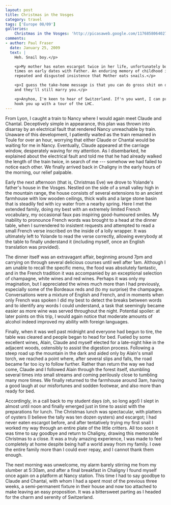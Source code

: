 ```yaml
---
layout: post
title: Christmas in the Vosges
category: travel
tags: ['Europe 08/09']
galleries:
    Christmas in the Vosges: 'http://picasaweb.google.com/117685806402772845675/Europe20082009NancyAndTheVosges?authkey=Gv1sRgCMf1mZKh3NPPzwE'
comments:
- author: Paul Fraser
  date: January 25, 2009
  text: |
    Heh. Snail boy.</p>

    <p>My mother has eaten escargot twice in her life, unfortunately both
    times on early dates with Father. An enduring memory of childhood is his
    repeated and disgusted insistence that Mother eats snails.</p>

    <p>I guess the take-home message is that you can do gross shit on dates
    and they'll still marry you.</p>

    <p>Anyhoo, I'm keen to hear of Switzerland. If'n you want, I can prolly
    hook you up with a tour of the LHC.
---
```


From Lyon, I caught a train to Nancy where I would again meet Claude and
Chantal.
Deceptively simple in appearance, this plan was thrown into disarray by an
electrical fault that rendered Nancy unreachable by train.
Unaware of this development, I patiently waited as the train remained in
Toule for over an hour, worrying that either Claude or Chantal would be
waiting for me in Nancy.
Eventually, Claude appeared at the carriage window, desperately waving for my
attention.
As I disembarked, he explained about the electrical fault and told me that he
had already walked the length of the train twice, in search of me --- somehow
we had failed to notice each other.
We finally arrived back in Chaligny in the early hours of the morning, our
relief palpable.

Early the next afternoon (that is, Christmas Eve) we drove to Yolande's
father's house in the Vosges.
Nestled on the side of a small valley high in the mountain range, the house
consists of several extensions to an ancient farmhouse with low wooden
ceilings, thick walls and a large stone basin that is steadily fed with icy
water from a nearby spring.
Here I met the extended family, doing my best with an extremely limited
French vocabulary, my occasional faux pas inspiring good-humoured smiles.
My inability to pronounce French words was brought to a head at the dinner
table, when I surrendered to insistent requests and attempted to read a small
French verse inscribed on the inside of a lolly wrapper.
It was ultimately left to Yolande to read the verse correctly, allowing
everybody at the table to finally understand it (including myself, once an
English translation was provided).

The dinner itself was an extravagant affair, beginning around 7pm and carrying
on through several delicious courses until well after 1am.
Although I am unable to recall the specific menu, the food was absolutely
fantastic, and in the French tradition it was accompanied by an exceptional
selection of champagne, white wines and red wines.
Perhaps it was only my imagination, but I appreciated the wines much more than
I had previously, especially some of the Bordeaux reds and (to my surprise)
the champagne.
Conversations were a mixture of English and French, and in moments when only
French was spoken I did my best to detect the breaks between words and to
identify any words I could understand, a task that seemingly became easier as
more wine was served throughout the night.
Potential spoiler: at later points on this trip, I would again notice that
moderate amounts of alcohol indeed improved my ability with foreign languages.

Finally, when it was well past midnight and everyone had begun to tire, the
table was cleared and people began to head for bed.
Fueled by some excellent wines, Alain, Claude and myself elected for a
late-night hike in the adjacent woods, ostensibly to assist the digestion
process.
Following a steep road up the mountain in the dark and aided only by Alain's
small torch, we reached a point where, after several slips and falls, the road
became far too icy to follow further.
Rather than return the way we had come, Claude and I followed Alain through
the forest itself, stumbling several times into small streams and coming
perilously close to tumbling many more times.
We finally returned to the farmhouse around 3am, having a good laugh at our
misfortunes and sodden footwear, and also more than ready for bed.

Accordingly, in a call back to my student days (oh, so long ago!) I slept in
almost until noon and finally emerged just in time to assist with the
preparations for lunch.
The Christmas lunch was spectacular, with platters of oysters (I believe the
tally was ten dozen oysters) and escargot; I had never eaten escargot before,
and after tentatively trying my first snail I worked my way through an entire
plate of the little critters.
All too soon it was time to say goodbye and return to Chaligny, drawing this
memorable Christmas to a close.
It was a truly amazing experience, I was made to feel completely at home
despite being half a world away from my family.
I owe the entire family more than I could ever repay, and I cannot thank them
enough.

The next morning was unwelcome, my alarm barely stirring me from my slumber at
5:30am, and after a final breakfast in Chaligny I found myself once again on a
platform at Nancy station.
This time I had to say goodbye to Claude and Chantal, with whom I had a spent
most of the previous three weeks, a semi-permanent fixture in their house and
now too attached to make leaving an easy proposition.
It was a bittersweet parting as I headed for the charm and serenity of
Switzerland.

